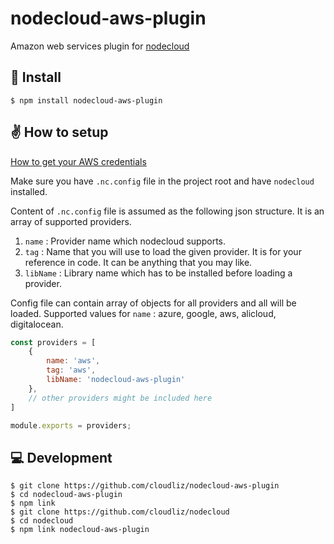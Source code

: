 # nodecloud-aws-plugin
Amazon web services plugin for [nodecloud](https://github.com/cloudlibz/nodecloud)

## 🚀 Install

```
$ npm install nodecloud-aws-plugin
```

## ✌️ How to setup

[How to get your AWS credentials](https://docs.aws.amazon.com/sdk-for-javascript/v2/developer-guide/getting-your-credentials.html)

Make sure you have `.nc.config` file in the project root and have `nodecloud` installed.

Content of `.nc.config` file is assumed as the following json structure.
It is an array of supported providers.

1.  `name` : Provider name which nodecloud supports.
2.  `tag` : Name that you will use to load the given provider. It is for your reference in code. It can be anything that you may like.
3.  `libName` : Library name which has to be installed before loading a provider.

Config file can contain array of objects for all providers and all will be loaded.
Supported values for `name` : azure, google, aws, alicloud, digitalocean.

```js
const providers = [
    {
        name: 'aws',
        tag: 'aws',
        libName: 'nodecloud-aws-plugin'
    },
    // other providers might be included here
]

module.exports = providers;
```

## 💻 Development

```
$ git clone https://github.com/cloudliz/nodecloud-aws-plugin
$ cd nodecloud-aws-plugin
$ npm link
$ git clone https://github.com/cloudliz/nodecloud
$ cd nodecloud
$ npm link nodecloud-aws-plugin
```
